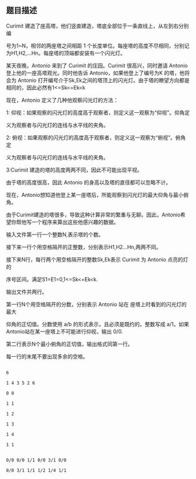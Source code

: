 ## 题目描述

<div>
 Curimit 建造了座高塔，他们竖直建造，塔底全部位于一条直线上，从左到右分别编
</div>
<div>
 号为1~N，相邻的两座塔之间相距 1 个长度单位。每座塔的高度不尽相同，分别记为H1,H2,...Hn。每座塔的顶端都安装有一个闪光灯。 
</div>
<div>
 某天夜晚，Antonio 来到了 Curimit 的庄园。Curimit 很高兴，同时邀请 Antonio 登上他的一座高塔观光。同时他告诉 Antonio，如果他登上了编号为K 的塔，他将会为 Antonio 打开编号介于Sk,Ek之间的塔顶上的闪光灯。由于塔的瞭望方向都是相同的，因此必然有1<=Sk<=Ek<k
</div>
<div>
 现在，Antonio 定义了几种他观察闪光灯的方法： 
</div>
<div>
 1: 仰视：如果观察的闪光灯的高度高于观察者，则定义这一观察为“仰视”。仰角定
</div>
<div>
 义为观察者与闪光灯的连线与水平线的夹角。 
</div>
<div>
 2: 俯视：如果观察的闪光灯的高度高于观察者，则定义这一观察为“俯视”。俯角定
</div>
<div>
 义为观察者与闪光灯的连线与水平线的夹角。 
</div>
<div>
 3:Curimit 建造的塔的高度两两不同，因此不可能出现平视。 
</div>
<div>
 由于塔的高度很高，因此 Antonio 的身高以及塔的直径都可以忽略不计。 
</div>
<div>
 现在，Antonio想知道他登上某一座塔后，所能观察到闪光灯的最大仰角与最小俯角。
</div>
<div>
 由于Curimit建造的塔很多，导致这种计算非常的繁重与无聊。因此，Antonio希望你帮他写一个程序来算出这些他感兴趣的数据。 
</div>
<div></div>
<div></div>
<div>
 输入文件第一行一个整数N,表示塔的个数。
</div>
<div>
 接下来一行个用空格隔开的正整数，分别表示H1,H2...Hn,两两不同。
</div>
<div>
 接下来N行，每行两个用空格隔开的整数Sk,Ek表示 Curimit 为 Antonio 点亮的灯的
</div>
<div>
 序号区间。满足S1=E1=0,1<=Sk<=Ek<k.
</div>
<div></div>
<div></div>
<div>
 输出文件共两行。 
</div>
<div>
 第一行N个用空格隔开的分数，分别表示 Antonio 站在 座塔上时看到的闪光灯的最大
</div>
<div>
 仰角的正切值。分数使用 a/b 的形式表示，且必须是既约的。整数写成 a/1。如果 Antonio站在某一座塔上不可能进行仰视，输出 0/0. 
</div>
<div>
 第二行表示N个最小俯角的正切值，输出格式同第一行。 
</div>
<div>
 每一行的末尾不要出现多余的空格。 
</div>
<div></div>
<p></p>

```input1
6
1 4 3 5 2 6
0 0
1 1
1 2
1 3
1 4
1 1
```
```output1
0/0 0/0 1/1 0/0 3/1 0/0
0/0 3/1 1/1 1/2 1/4 1/1
```
